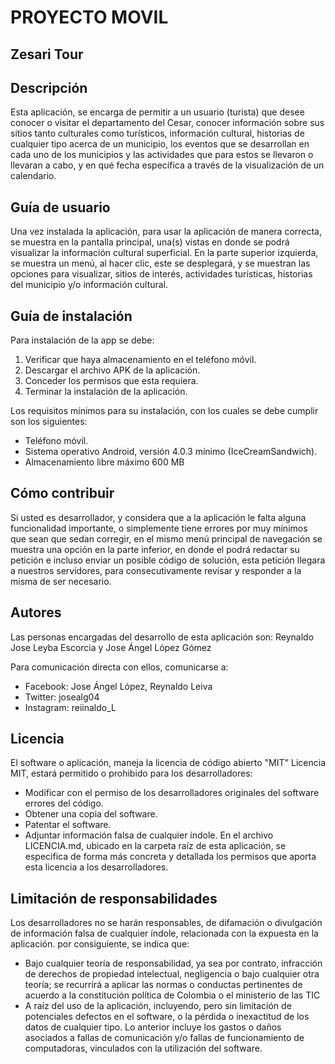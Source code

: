 PROYECTO MOVIL
===============
Zesari Tour
------------

Descripción
------------
Esta aplicación, se encarga de permitir a un usuario (turista) que desee conocer o visitar el departamento 
del Cesar, conocer información sobre sus sitios tanto culturales como turísticos, información cultural, 
historias de cualquier tipo acerca de un municipio, los eventos que se desarrollan en cada uno de los 
municipios y las actividades que para estos se llevaron o llevaran a cabo, y en qué fecha específica 
a través de la visualización de un calendario.

Guía de usuario
----------------
Una vez instalada la aplicación, para usar la aplicación de manera correcta, se muestra en la pantalla 
principal, una(s) vistas en donde se podrá visualizar la información cultural superficial. En la parte 
superior izquierda, se muestra un menú, al hacer clic, este se desplegará, y se muestran las opciones 
para visualizar, sitios de interés, actividades turísticas, historias del municipio y/o información cultural.

Guía de instalación
---------------------
Para instalación de la app se debe:
  1.	Verificar que haya almacenamiento en el teléfono móvil.
  2.	Descargar el archivo APK de la aplicación.
  3.	Conceder los permisos que esta requiera.
  4.	Terminar la instalación de la aplicación.

Los requisitos mínimos para su instalación, con los cuales se debe cumplir son los siguientes:
  - Teléfono móvil.
  - Sistema operativo Android, versión 4.0.3 mínimo (IceCreamSandwich).
  - Almacenamiento libre máximo 600 MB

Cómo contribuir
---------------
Si usted es desarrollador, y considera que a la aplicación le falta alguna funcionalidad importante, o 
simplemente tiene errores por muy mínimos que sean que sedan corregir, en el mismo menú principal de 
navegación se muestra una opción en la parte inferior, en donde el podrá redactar su petición e incluso 
enviar un posible código de solución, esta petición llegara a nuestros servidores, para consecutivamente 
revisar y responder a la misma de ser necesario.

Autores
--------
Las personas encargadas del desarrollo de esta aplicación son: 
Reynaldo Jose Leyba Escorcia y Jose Ángel López Gómez

Para comunicación directa con ellos, comunicarse a: 

  - Facebook: Jose Ángel López, Reynaldo Leiva 
  - Twitter: josealg04 
  - Instagram: reiinaldo_L

Licencia
---------
El software o aplicación, maneja la licencia de código abierto "MIT" Licencia MIT, estará permitido o 
prohibido para los desarrolladores:
  - Modificar con el permiso de los desarrolladores originales del software errores del código.
  - Obtener una copia del software.
  - Patentar el software.
  - Adjuntar información falsa de cualquier índole.
En el archivo LICENCIA.md, ubicado en la carpeta raíz de esta aplicación, se especifica de forma más 
concreta y detallada los permisos que aporta esta licencia a los desarrolladores.

Limitación de responsabilidades
----------------------------------
Los desarrolladores no se harán responsables, de difamación o divulgación de información falsa de cualquier 
índole, relacionada con la expuesta en la aplicación. por consiguiente, se indica que:
  - Bajo cualquier teoría de responsabilidad, ya sea por contrato, infracción de derechos de propiedad intelectual, 
negligencia o bajo cualquier otra teoría; se recurrirá a aplicar las normas o conductas pertinentes de acuerdo a 
la constitución política de Colombia o el ministerio de las TIC
  - A raíz del uso de la aplicación, incluyendo, pero sin limitación de potenciales defectos en el software, o la 
pérdida o inexactitud de los datos de cualquier tipo. Lo anterior incluye los gastos o daños asociados a fallas 
de comunicación y/o fallas de funcionamiento de computadoras, vinculados con la utilización del software.
